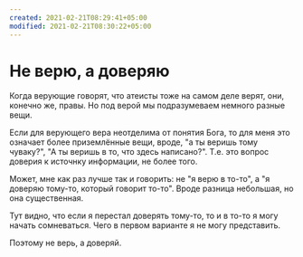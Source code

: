 ```yaml
---
created: 2021-02-21T08:29:41+05:00
modified: 2021-02-21T08:30:22+05:00
---
```


# Не верю, а доверяю

Когда верующие говорят, что атеисты тоже на самом деле верят, они, конечно же, правы. Но под верой мы подразумеваем немного разные вещи.

Если для верующего вера неотделима от понятия Бога, то для меня это означает более приземлённые вещи, вроде, "а ты веришь тому чуваку?", "А ты веришь в то, что здесь написано?". Т.е. это вопрос доверия к источнку информации, не более того.

Может, мне как раз лучше так и говорить: не "я верю в то-то", а "я доверяю тому-то, который говорит то-то". Вроде разница небольшая, но она существенная.

Тут видно, что если я перестал доверять тому-то, то и в то-то я могу начать сомневаться. Чего в первом варианте я не могу представить.

Поэтому не верь, а доверяй.